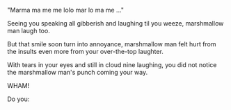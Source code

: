 "Marma ma me me lolo mar lo ma me ..." 

Seeing you speaking all gibberish and laughing til you weeze, marshmallow man laugh too.

But that smile soon turn into annoyance, marshmallow man felt hurt from the insults even more
from your over-the-top laughter.

With tears in your eyes and still in cloud nine laughing, you did not notice the marshmallow
man's punch coming your way.

WHAM!

Do you: